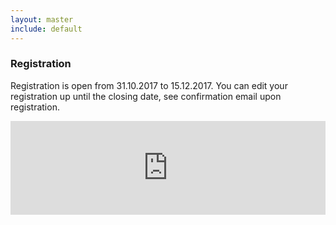 ```yaml
---
layout: master
include: default
---
```


### Registration
Registration is open from 31.10.2017 to 15.12.2017. You can edit your registration up until the closing date, see confirmation email upon registration. 

<script type="text/javascript" src="https://nettskjema.uio.no/static/js/external-embedding.js"></script><iframe class="nettskjema-iframe" src="https://nettskjema.uio.no/answer/87726.html?embed=1" title="Registration NeIC AllHandsMeeting 2018" frameborder="0" width="100%">If you can not read this, your browser does not support iframes. Please go to https://nettskjema.uio.no/answer/87726.html for registration.</iframe>

